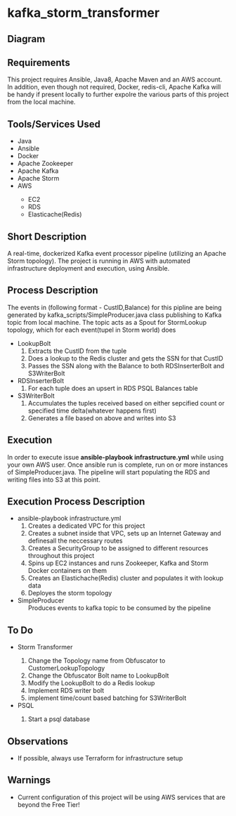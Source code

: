 # kafka_storm_transformer
<h2>
  Diagram
</h2>
<h2>
  Requirements
</h2>
This project requires Ansible, Java8, Apache Maven and an AWS account. In addition, even though not required, Docker, redis-cli, Apache Kafka will be handy if present locally to further expolre the various parts of this project from the local machine.
<h2>
  Tools/Services Used
</h2>
  <ul>
  <li>Java</li>
  <li>Ansible</li>
  <li>Docker</li>
  <li>Apache Zookeeper</li>	
  <li>Apache Kafka</li>
  <li>Apache Storm</li>	
  <li>AWS</li>
    <ul>
      <li>EC2</li>
      <li>RDS</li>
      <li>Elasticache(Redis)</li>
    </ul>
  </ul>
<h2>
<h2>
  Short Description
</h2>  
A real-time, dockerized Kafka event processor pipeline (utilizing an Apache Storm topology). The project is running in AWS with automated infrastructure deployment and execution, using Ansible.
<h2>
  Process Description
</h2>  
The events in (following format - CustID,Balance) for this pipline are being generated by kafka_scripts/SimpleProducer.java class publishing to Kafka topic from local machine. The topic acts as a Spout for StormLookup topology, which for each event(tupel in Storm world) does
<ul>
	<li>LookupBolt
		<ol>
			<li>Extracts the CustID from the tuple </li>
			<li>Does a lookup to the Redis cluster and gets the SSN for that CustID</li>
			<li>Passes the SSN along with the Balance to both RDSInserterBolt and S3WriterBolt</li>
		</ol>
		</li>
	<li>RDSInserterBolt
		<ol>
			<li>For each tuple does an upsert in RDS PSQL Balances table</li>
		</ol>
	</li>
	<li>S3WriterBolt
		<ol>
			<li>Accumulates the tuples received based on either sepcified count or specified time delta(whatever happens first)</li>
			<li>Generates a file based on above and writes into S3</li>
		</ol>
	</li>
</ul>
<h2>
  Execution
</h2>
In order to execute issue <b>ansible-playbook infrastructure.yml</b> while using your own AWS user. Once ansible run is complete, run on or more instances of SimpleProducer.java. The pipeline will start populating the RDS and writing files into S3 at this point.
<h2>
  Execution Process Description
</h2>
	<ul>
		<li>ansible-playbook infrastructure.yml
		<ol>
			<li>Creates a dedicated VPC for this project</li>
			<li>Creates a subnet inside that VPC, sets up an Internet Gateway and definesall the neccessary routes</li>
			<li>Creates a SecurityGroup to be assigned to different resources throughout this project</li>
			<li>Spins up EC2 instances and runs Zookeeper, Kafka and Storm Docker containers on them</li>
			<li>Creates an Elastichache(Redis) cluster and populates it with lookup data</li>
			<li>Deployes the storm topology</li>
		</ol>
			</li>
		<li>SimpleProducer
		<ol>Produces events to kafka topic to be consumed by the pipeline</ol>
			</li>
	</ul>
<h2>
	To Do
</h2>
<ul>
<li>Storm Transformer</li>
<ol>
	<li>Change the Topology name from Obfuscator to CustomerLookupTopology</li>
	<li>Change the Obfuscator Bolt name to LookupBolt</li>
	<li>Modify the LookupBolt to do a Redis lookup</li>
	<li>Implement RDS writer bolt</li>
	<li>implement time/count based batching for S3WriterBolt</li>
</ol>
<li>PSQL</li>
<ol>
  <li>Start a psql database</li>
</ol>
</ul>
<h2>
Observations
</h2>
<ul>
	<li>If possible, always use Terraform for infrastructure setup</li>
</ul>
<h2>
  Warnings
</h2>
<ul>
  <li>Current configuration of this project will be using AWS services that are beyond the Free Tier!</li>
</ul>
